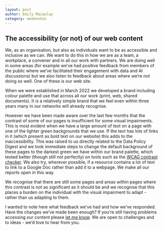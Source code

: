 ```yaml
---
layout: post
author: Emily Macaulay
category: weeknotes
---
```

## The accessibility (or not) of our web content
We, as an organisation, but also as individuals want to be as accessible and inclusive as we can. We want to do this in how we are as a team, a workplace, a convener and in all our work with partners. We are doing well in some areas (for example we’ve had positive feedback from members of the public where we’ve facilitated their engagement with data and AI discussions) but we also listen to feedback about areas where we’re not doing so well. One of these is our web site.

When we were established in March 2022 we developed a brand including colour palette and use that across all our work (print, web, shared documents). It is a relatively simple brand that we feel even within three years many in our networks will already recognise.

However we have been made aware over the last few months that the contrast of some of our pages is insufficient for some visual impairments. This is most evident when we have a large amount of text on a page with one of the lighter green backgrounds that we use. If the text has lots of links in it (which present as bold text on our website) this adds to the inaccessibility. This was raised to us directly related to the Data Policy Digest and we took immediate steps to change the default background of these pages to the darkest green we have within our brand palette, which tested better (though still not perfectly) on tools such as the [WCAG contrast checker](https://contrastchecker.com/). We also try, wherever possible, if a resource contains a lot of text to link to a Google Doc rather than add it to a webpage. We make all our reports open in this way.

We recognise that there are still some pages and areas within pages where this contrast is not as significant as it should be and we recognise that this places a burden on the individual with the visual impairment to adapt - rather than us adapting to them.

I wanted to note here what feedback we’ve had and how we’ve responded. Have the changes we’ve made been enough? If you’re still having problems accessing our content please [let me know](mailto:emily@connectedbydata.org). We are open to challenges and to ideas - we’d love to hear from you.